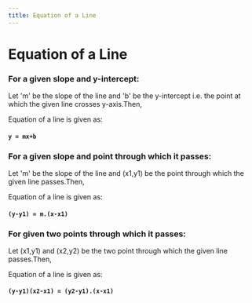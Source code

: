 ```yaml
---
title: Equation of a Line
---
```

# Equation of a Line

### For a given slope and y-intercept:

Let 'm' be the slope of the line and 'b' be the y-intercept i.e. the point at which the given line crosses y-axis.Then,

Equation of a line is given as:
#### `y = mx+b `


### For a given slope and point through which it passes:

Let 'm' be the slope of the line and (x1,y1) be the point through which the given line passes.Then,

Equation of a line is given as:
#### `(y-y1) = m.(x-x1) `



### For given two points through which it passes:

Let (x1,y1) and (x2,y2) be the two point through which the given line passes.Then,

Equation of a line is given as:
#### `(y-y1)(x2-x1) = (y2-y1).(x-x1) `
